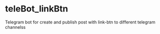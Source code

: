 # teleBot_linkBtn
Telegram bot for create and publish post with link-btn to different telegram channelss
